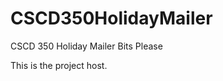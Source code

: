 CSCD350HolidayMailer
====================

CSCD 350 Holiday Mailer Bits Please

This is the project host.
